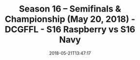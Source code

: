 ---
title: Season 16 – Semifinals & Championship (May 20, 2018) - DCGFFL - S16 Raspberry
  vs S16 Navy
teams-score:
- team: _teams/s16-raspberry.md
  score:
- team: _teams/s16-navy.md
  score: 20
mvp: Bryan S. (Raspberry), Andy A. (Navy)
game-ball: Peter P. (Raspberry), Jeff M. (Navy)
sportsperson: JC (Raspberry), Chord B. (Navy)
season: 16
week: 10
date: '2018-05-21T13:47:17'
pageid: season-16-semifinals-championship-may-20-2018-6363-vs-6353
---